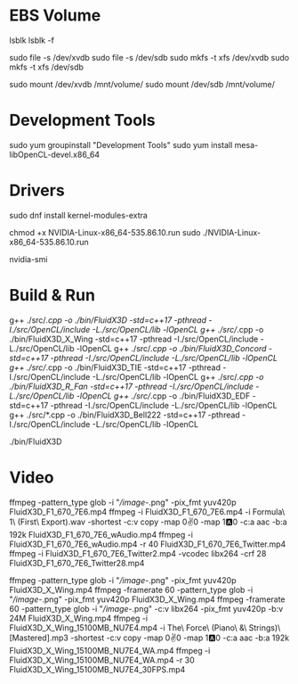 # EBS Volume

lsblk
lsblk -f

sudo file -s /dev/xvdb
sudo file -s /dev/sdb
sudo mkfs -t xfs /dev/xvdb
sudo mkfs -t xfs /dev/sdb

sudo mount /dev/xvdb /mnt/volume/
sudo mount /dev/sdb /mnt/volume/

# Development Tools

sudo yum groupinstall "Development Tools"
sudo yum install mesa-libOpenCL-devel.x86_64

# Drivers

sudo dnf install kernel-modules-extra

chmod +x NVIDIA-Linux-x86_64-535.86.10.run 
sudo ./NVIDIA-Linux-x86_64-535.86.10.run

nvidia-smi

# Build & Run

g++ ./src/*.cpp -o ./bin/FluidX3D -std=c++17 -pthread -I./src/OpenCL/include -L./src/OpenCL/lib -lOpenCL
g++ ./src/*.cpp -o ./bin/FluidX3D_X_Wing -std=c++17 -pthread -I./src/OpenCL/include -L./src/OpenCL/lib -lOpenCL
g++ ./src/*.cpp -o ./bin/FluidX3D_Concord -std=c++17 -pthread -I./src/OpenCL/include -L./src/OpenCL/lib -lOpenCL
g++ ./src/*.cpp -o ./bin/FluidX3D_TIE -std=c++17 -pthread -I./src/OpenCL/include -L./src/OpenCL/lib -lOpenCL
g++ ./src/*.cpp -o ./bin/FluidX3D_R_Fan -std=c++17 -pthread -I./src/OpenCL/include -L./src/OpenCL/lib -lOpenCL
g++ ./src/*.cpp -o ./bin/FluidX3D_EDF -std=c++17 -pthread -I./src/OpenCL/include -L./src/OpenCL/lib -lOpenCL
g++ ./src/*.cpp -o ./bin/FluidX3D_Bell222 -std=c++17 -pthread -I./src/OpenCL/include -L./src/OpenCL/lib -lOpenCL

./bin/FluidX3D 

# Video

ffmpeg -pattern_type glob -i "*/image-*.png" -pix_fmt yuv420p FluidX3D_F1_670_7E6.mp4
ffmpeg -i FluidX3D_F1_670_7E6.mp4 -i Formula\ 1\ \(First\ Export\).wav -shortest -c:v copy -map 0:v:0 -map 1:a:0 -c:a aac -b:a 192k FluidX3D_F1_670_7E6_wAudio.mp4
ffmpeg -i FluidX3D_F1_670_7E6_wAudio.mp4 -r 40 FluidX3D_F1_670_7E6_Twitter.mp4
ffmpeg -i FluidX3D_F1_670_7E6_Twitter2.mp4 -vcodec libx264 -crf 28 FluidX3D_F1_670_7E6_Twitter28.mp4

ffmpeg -pattern_type glob -i "*/image-*.png" -pix_fmt yuv420p FluidX3D_X_Wing.mp4
ffmpeg -framerate 60 -pattern_type glob -i "*/image-*.png" -pix_fmt yuv420p FluidX3D_X_Wing.mp4
ffmpeg -framerate 60 -pattern_type glob -i "*/image-*.png" -c:v libx264 -pix_fmt yuv420p -b:v 24M FluidX3D_X_Wing.mp4
ffmpeg -i FluidX3D_X_Wing_15100MB_NU7E4.mp4 -i The\ Force\ \(Piano\ \&\ Strings\)\ \[Mastered\].mp3 -shortest -c:v copy -map 0:v:0 -map 1:a:0 -c:a aac -b:a 192k FluidX3D_X_Wing_15100MB_NU7E4_WA.mp4
ffmpeg -i FluidX3D_X_Wing_15100MB_NU7E4_WA.mp4 -r 30 FluidX3D_X_Wing_15100MB_NU7E4_30FPS.mp4